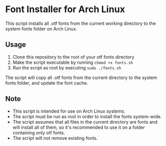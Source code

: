# Font Installer for Arch Linux

This script installs all .otf fonts from the current working directory to the system fonts folder on Arch Linux.

## Usage
1. Clone this repository to the root of your otf fonts directory
2. Make the script executable by running `chmod +x fonts.sh`
3. Run the script as root by executing `sudo ./fonts.sh`

The script will copy all .otf fonts from the current directory to the system fonts folder, and update the font cache.

## Note
* This script is intended for use on Arch Linux systems.
* The script must be run as root in order to install the fonts system-wide.
* The script assumes that all files in the current directory are fonts and will install all of them, so it's recommended to use it on a folder containing only otf fonts.
* The script will not remove existing fonts.
